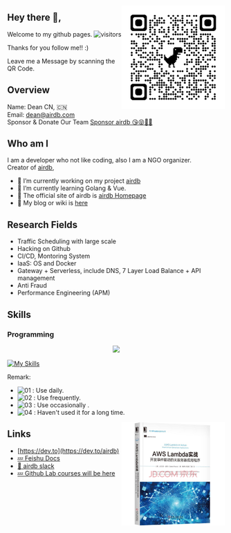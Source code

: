 <a href="https://airdb.github.io"><img width="240" align="right" src="imgs/qrcode_do_good_thing.png"></a>

## Hey there 👋,

Welcome to my github pages. ![visitors](https://visitor-badge.glitch.me/badge?page_id=deancn.deancn)

Thanks for you follow me!! :)

Leave me a Message by scanning the QR Code.

## Overview

Name: Dean CN, 🇨🇳
<br>
Email: dean@airdb.com
<br>
Sponsor & Donate Our Team [Sponsor airdb 😘😝💝🎀](https://github.com/sponsors/airdb)


## Who am I

I am a developer who not like coding, also I am a NGO organizer.
<br>Creator of [airdb](https://github.com/airdb), 

- 🔭 I’m currently working on my project [airdb](https://github.com/airdb)
- 🌱 I’m currently learning Golang & Vue.
- 👯 The official site of airdb is [airdb Homepage](https://airdb.github.io/)
- 📘 My blog or wiki is [here](https://airdb-wiki.github.io)

## Research Fields
  - Traffic Scheduling with large scale
  - Hacking on Github
  - CI/CD, Montoring System
  - IaaS: OS and Docker
  - Gateway + Serverless, include DNS, 7 Layer Load Balance + API management
  - Anti Fraud
  - Performance Engineering (APM)


## Skills

### Programming
<p align="center">
  <a href="https://skillicons.dev">
    <img src="https://skillicons.dev/icons?i=git,kubernetes,docker,c,vim" />
  </a>
</p>                                                           

[![My Skills](https://skillicons.dev/icons?i=aws,gcp,azure,linux,bash,vim,git,kubernetes,jenkins,nginx,nodejs,vscode,c,vue,go,lua,ai&perline=3)](https://skillicons.dev)


Remark:
 - ![01](https://s1.ax1x.com/2020/07/22/U74gZ6.png) : Use daily.
 - ![02](https://s1.ax1x.com/2020/07/22/U746qx.png) : Use frequently.
 - ![03](https://s1.ax1x.com/2020/07/22/U74ys1.png) : Use occasionally .
 - ![04](https://s1.ax1x.com/2020/07/22/U74sMR.png) : Haven't used it for a long time.


<a href="https://airdb.github.io"><img width="240" align="right" src="imgs/aws-lambda.jpeg"></a>

## Links
- [https://dev.to](https://dev.to/airdb)
- [💤 Feishu Docs](https://q7sl7e2ae9.feishu.cn/wiki/)
- [💬 airdb slack](https://airdb-com.slack.com/)
- [💤 Github Lab courses will be here](https://lab.github.com/airdb)

